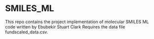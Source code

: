 # SMILES_ML
This repo contains the project implementation of molecular SMILES ML code written by Ebubekir Stuart Clark
Requires the data file fundscaled_data.csv.
